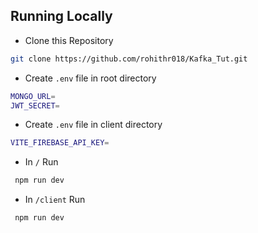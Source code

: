 ## Running Locally

- Clone this Repository

```bash
git clone https://github.com/rohithr018/Kafka_Tut.git
```

- Create `.env` file in root directory

```bash
MONGO_URL=
JWT_SECRET=
```

- Create `.env` file in client directory

```bash
VITE_FIREBASE_API_KEY= 
```

- In  `/` Run 
```bash
 npm run dev
```


- In `/client` Run
```bash
 npm run dev
```



